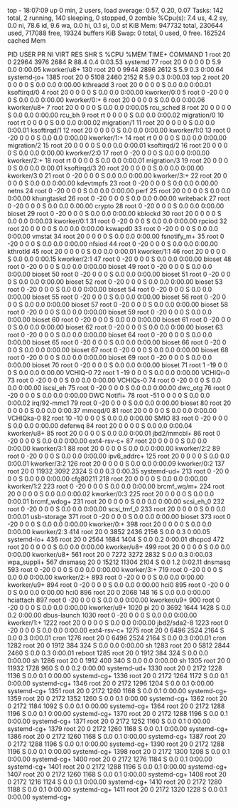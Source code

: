 top - 18:07:09 up 0 min,  2 users,  load average: 0.57, 0.20, 0.07
Tasks: 142 total,   2 running, 140 sleeping,   0 stopped,   0 zombie
%Cpu(s):  7.4 us,  4.2 sy,  0.0 ni, 78.6 id,  9.6 wa,  0.0 hi,  0.1 si,  0.0 st
KiB Mem:    947732 total,   230644 used,   717088 free,    19324 buffers
KiB Swap:        0 total,        0 used,        0 free.   162524 cached Mem

  PID USER      PR  NI    VIRT    RES    SHR S  %CPU %MEM     TIME+ COMMAND
    1 root      20   0   22964   3976   2684 R  88.4  0.4   0:03.53 systemd
   77 root      20   0       0      0      0 D   5.9  0.0   0:00.05 kworker/u8+
  130 root      20   0    9944   2896   2612 S   5.9  0.3   0:00.64 systemd-jo+
 1385 root      20   0    5108   2460   2152 R   5.9  0.3   0:00.03 top
    2 root      20   0       0      0      0 S   0.0  0.0   0:00.00 kthreadd
    3 root      20   0       0      0      0 S   0.0  0.0   0:00.01 ksoftirqd/0
    4 root      20   0       0      0      0 S   0.0  0.0   0:00.00 kworker/0:0
    5 root       0 -20       0      0      0 S   0.0  0.0   0:00.00 kworker/0:+
    6 root      20   0       0      0      0 S   0.0  0.0   0:00.06 kworker/u8+
    7 root      20   0       0      0      0 S   0.0  0.0   0:00.05 rcu_sched
    8 root      20   0       0      0      0 S   0.0  0.0   0:00.00 rcu_bh
    9 root      rt   0       0      0      0 S   0.0  0.0   0:00.02 migration/0
   10 root      rt   0       0      0      0 S   0.0  0.0   0:00.02 migration/1
   11 root      20   0       0      0      0 S   0.0  0.0   0:00.01 ksoftirqd/1
   12 root      20   0       0      0      0 S   0.0  0.0   0:00.00 kworker/1:0
   13 root       0 -20       0      0      0 S   0.0  0.0   0:00.00 kworker/1:+
   14 root      rt   0       0      0      0 S   0.0  0.0   0:00.00 migration/2
   15 root      20   0       0      0      0 S   0.0  0.0   0:00.01 ksoftirqd/2
   16 root      20   0       0      0      0 S   0.0  0.0   0:00.00 kworker/2:0
   17 root       0 -20       0      0      0 S   0.0  0.0   0:00.00 kworker/2:+
   18 root      rt   0       0      0      0 S   0.0  0.0   0:00.01 migration/3
   19 root      20   0       0      0      0 S   0.0  0.0   0:00.01 ksoftirqd/3
   20 root      20   0       0      0      0 S   0.0  0.0   0:00.00 kworker/3:0
   21 root       0 -20       0      0      0 S   0.0  0.0   0:00.00 kworker/3:+
   22 root      20   0       0      0      0 S   0.0  0.0   0:00.00 kdevtmpfs
   23 root       0 -20       0      0      0 S   0.0  0.0   0:00.00 netns
   24 root       0 -20       0      0      0 S   0.0  0.0   0:00.00 perf
   25 root      20   0       0      0      0 S   0.0  0.0   0:00.00 khungtaskd
   26 root       0 -20       0      0      0 S   0.0  0.0   0:00.00 writeback
   27 root       0 -20       0      0      0 S   0.0  0.0   0:00.00 crypto
   28 root       0 -20       0      0      0 S   0.0  0.0   0:00.00 bioset
   29 root       0 -20       0      0      0 S   0.0  0.0   0:00.00 kblockd
   30 root      20   0       0      0      0 S   0.0  0.0   0:00.03 kworker/0:1
   31 root       0 -20       0      0      0 S   0.0  0.0   0:00.00 rpciod
   32 root      20   0       0      0      0 S   0.0  0.0   0:00.00 kswapd0
   33 root       0 -20       0      0      0 S   0.0  0.0   0:00.00 vmstat
   34 root      20   0       0      0      0 S   0.0  0.0   0:00.00 fsnotify_m+
   35 root       0 -20       0      0      0 S   0.0  0.0   0:00.00 nfsiod
   44 root       0 -20       0      0      0 S   0.0  0.0   0:00.00 kthrotld
   45 root      20   0       0      0      0 S   0.0  0.0   0:00.01 kworker/1:1
   46 root      20   0       0      0      0 S   0.0  0.0   0:00.15 kworker/2:1
   47 root       0 -20       0      0      0 S   0.0  0.0   0:00.00 bioset
   48 root       0 -20       0      0      0 S   0.0  0.0   0:00.00 bioset
   49 root       0 -20       0      0      0 S   0.0  0.0   0:00.00 bioset
   50 root       0 -20       0      0      0 S   0.0  0.0   0:00.00 bioset
   51 root       0 -20       0      0      0 S   0.0  0.0   0:00.00 bioset
   52 root       0 -20       0      0      0 S   0.0  0.0   0:00.00 bioset
   53 root       0 -20       0      0      0 S   0.0  0.0   0:00.00 bioset
   54 root       0 -20       0      0      0 S   0.0  0.0   0:00.00 bioset
   55 root       0 -20       0      0      0 S   0.0  0.0   0:00.00 bioset
   56 root       0 -20       0      0      0 S   0.0  0.0   0:00.00 bioset
   57 root       0 -20       0      0      0 S   0.0  0.0   0:00.00 bioset
   58 root       0 -20       0      0      0 S   0.0  0.0   0:00.00 bioset
   59 root       0 -20       0      0      0 S   0.0  0.0   0:00.00 bioset
   60 root       0 -20       0      0      0 S   0.0  0.0   0:00.00 bioset
   61 root       0 -20       0      0      0 S   0.0  0.0   0:00.00 bioset
   62 root       0 -20       0      0      0 S   0.0  0.0   0:00.00 bioset
   63 root       0 -20       0      0      0 S   0.0  0.0   0:00.00 bioset
   64 root       0 -20       0      0      0 S   0.0  0.0   0:00.00 bioset
   65 root       0 -20       0      0      0 S   0.0  0.0   0:00.00 bioset
   66 root       0 -20       0      0      0 S   0.0  0.0   0:00.00 bioset
   67 root       0 -20       0      0      0 S   0.0  0.0   0:00.00 bioset
   68 root       0 -20       0      0      0 S   0.0  0.0   0:00.00 bioset
   69 root       0 -20       0      0      0 S   0.0  0.0   0:00.00 bioset
   70 root       0 -20       0      0      0 S   0.0  0.0   0:00.00 bioset
   71 root       1 -19       0      0      0 S   0.0  0.0   0:00.00 VCHIQ-0
   72 root       1 -19       0      0      0 S   0.0  0.0   0:00.00 VCHIQr-0
   73 root       0 -20       0      0      0 S   0.0  0.0   0:00.00 VCHIQs-0
   74 root       0 -20       0      0      0 S   0.0  0.0   0:00.00 iscsi_eh
   75 root       0 -20       0      0      0 S   0.0  0.0   0:00.00 dwc_otg
   76 root       0 -20       0      0      0 S   0.0  0.0   0:00.00 DWC Notifi+
   78 root     -51   0       0      0      0 S   0.0  0.0   0:00.02 irq/92-mmc1
   79 root       0 -20       0      0      0 S   0.0  0.0   0:00.00 bioset
   80 root      20   0       0      0      0 S   0.0  0.0   0:00.37 mmcqd/0
   81 root      20   0       0      0      0 S   0.0  0.0   0:00.00 VCHIQka-0
   82 root      10 -10       0      0      0 S   0.0  0.0   0:00.00 SMIO
   83 root       0 -20       0      0      0 S   0.0  0.0   0:00.00 deferwq
   84 root      20   0       0      0      0 S   0.0  0.0   0:00.04 kworker/u8+
   85 root      20   0       0      0      0 S   0.0  0.0   0:00.01 jbd2/mmcbl+
   86 root       0 -20       0      0      0 S   0.0  0.0   0:00.00 ext4-rsv-c+
   87 root      20   0       0      0      0 S   0.0  0.0   0:00.00 kworker/3:1
   88 root      20   0       0      0      0 S   0.0  0.0   0:00.00 kworker/2:2
   89 root       0 -20       0      0      0 S   0.0  0.0   0:00.00 ipv6_addrc+
  125 root      20   0       0      0      0 S   0.0  0.0   0:00.01 kworker/3:2
  126 root      20   0       0      0      0 S   0.0  0.0   0:00.09 kworker/0:2
  137 root      20   0   11932   3092   2324 S   0.0  0.3   0:00.35 systemd-ud+
  213 root       0 -20       0      0      0 S   0.0  0.0   0:00.00 cfg80211
  218 root      20   0       0      0      0 S   0.0  0.0   0:00.00 kworker/1:2
  223 root       0 -20       0      0      0 S   0.0  0.0   0:00.00 brcmf_wq/m+
  224 root      20   0       0      0      0 S   0.0  0.0   0:00.02 kworker/0:3
  225 root      20   0       0      0      0 S   0.0  0.0   0:00.01 brcmf_wdog+
  231 root      20   0       0      0      0 S   0.0  0.0   0:00.00 scsi_eh_0
  232 root       0 -20       0      0      0 S   0.0  0.0   0:00.00 scsi_tmf_0
  233 root      20   0       0      0      0 S   0.0  0.0   0:00.01 usb-storage
  371 root       0 -20       0      0      0 S   0.0  0.0   0:00.00 bioset
  373 root       0 -20       0      0      0 S   0.0  0.0   0:00.00 kworker/0:+
  398 root      20   0       0      0      0 S   0.0  0.0   0:00.00 kworker/2:3
  414 root      20   0    3852   2436   2156 S   0.0  0.3   0:00.05 systemd-lo+
  436 root      20   0    2564   1684   1404 S   0.0  0.2   0:00.01 dhcpcd
  472 root      20   0       0      0      0 S   0.0  0.0   0:00.00 kworker/u8+
  499 root      20   0       0      0      0 S   0.0  0.0   0:00.00 kworker/u8+
  561 root      20   0    7272   3272   2832 S   0.0  0.3   0:00.03 wpa_suppli+
  567 dnsmasq   20   0   15212  11304   2104 S   0.0  1.2   0:02.11 dnsmasq
  593 root       0 -20       0      0      0 S   0.0  0.0   0:00.00 kworker/3:+
  719 root       0 -20       0      0      0 S   0.0  0.0   0:00.00 kworker/2:+
  893 root       0 -20       0      0      0 S   0.0  0.0   0:00.00 kworker/u9+
  894 root       0 -20       0      0      0 S   0.0  0.0   0:00.00 hci0
  895 root       0 -20       0      0      0 S   0.0  0.0   0:00.00 hci0
  896 root      20   0    2068    148     16 S   0.0  0.0   0:00.00 hciattach
  897 root       0 -20       0      0      0 S   0.0  0.0   0:00.00 kworker/u9+
  900 root       0 -20       0      0      0 S   0.0  0.0   0:00.00 kworker/u9+
 1020 pi        20   0    3692   1644   1428 S   0.0  0.2   0:00.00 dbus-launch
 1030 root       0 -20       0      0      0 S   0.0  0.0   0:00.00 kworker/1:+
 1222 root      20   0       0      0      0 S   0.0  0.0   0:00.00 jbd2/sda2-8
 1223 root       0 -20       0      0      0 S   0.0  0.0   0:00.00 ext4-rsv-c+
 1275 root      20   0    6496   2524   2164 S   0.0  0.3   0:00.01 cron
 1276 root      20   0    6496   2524   2164 S   0.0  0.3   0:00.01 cron
 1282 root      20   0    1912    384    324 S   0.0  0.0   0:00.00 sh
 1283 root      20   0    5812   2844   2460 S   0.0  0.3   0:00.01 reboot
 1285 root      20   0    1912    384    324 S   0.0  0.0   0:00.00 sh
 1286 root      20   0    1912    400    340 S   0.0  0.0   0:00.00 sh
 1305 root      20   0   11932   1728    960 S   0.0  0.2   0:00.00 systemd-ud+
 1330 root      20   0    2172   1228   1136 S   0.0  0.1   0:00.00 systemd-cg+
 1336 root      20   0    2172   1264   1172 S   0.0  0.1   0:00.00 systemd-cg+
 1346 root      20   0    2172   1296   1204 S   0.0  0.1   0:00.00 systemd-cg+
 1351 root      20   0    2172   1260   1168 S   0.0  0.1   0:00.00 systemd-cg+
 1359 root      20   0    2172   1352   1260 S   0.0  0.1   0:00.00 systemd-cg+
 1362 root      20   0    2172   1184   1092 S   0.0  0.1   0:00.00 systemd-cg+
 1364 root      20   0    2172   1288   1196 S   0.0  0.1   0:00.00 systemd-cg+
 1370 root      20   0    2172   1288   1196 S   0.0  0.1   0:00.00 systemd-cg+
 1371 root      20   0    2172   1252   1160 S   0.0  0.1   0:00.00 systemd-cg+
 1379 root      20   0    2172   1260   1168 S   0.0  0.1   0:00.00 systemd-cg+
 1386 root      20   0    2172   1260   1168 S   0.0  0.1   0:00.00 systemd-cg+
 1387 root      20   0    2172   1288   1196 S   0.0  0.1   0:00.00 systemd-cg+
 1390 root      20   0    2172   1288   1196 S   0.0  0.1   0:00.00 systemd-cg+
 1398 root      20   0    2172   1300   1208 S   0.0  0.1   0:00.00 systemd-cg+
 1400 root      20   0    2172   1276   1184 S   0.0  0.1   0:00.00 systemd-cg+
 1401 root      20   0    2172   1288   1196 S   0.0  0.1   0:00.00 systemd-cg+
 1407 root      20   0    2172   1260   1168 S   0.0  0.1   0:00.00 systemd-cg+
 1408 root      20   0    2172   1216   1124 S   0.0  0.1   0:00.00 systemd-cg+
 1410 root      20   0    2172   1280   1188 S   0.0  0.1   0:00.00 systemd-cg+
 1411 root      20   0    2172   1320   1228 S   0.0  0.1   0:00.00 systemd-cg+
